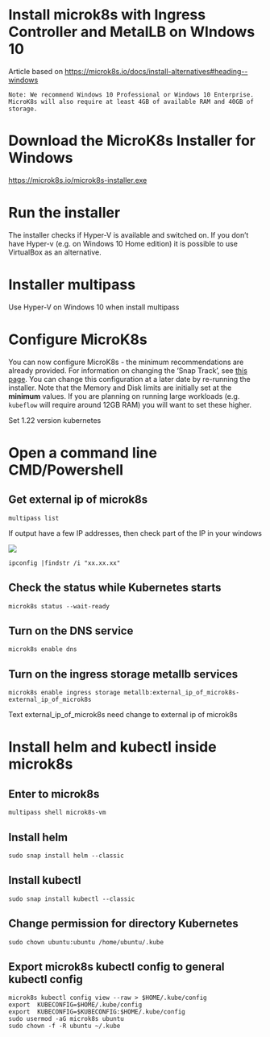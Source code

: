 # Install microk8s with Ingress Controller and MetalLB on WIndows 10

Article based on https://microk8s.io/docs/install-alternatives#heading--windows

```
Note: We recommend Windows 10 Professional or Windows 10 Enterprise. MicroK8s will also require at least 4GB of available RAM and 40GB of storage.
```

# Download the MicroK8s Installer for Windows
https://microk8s.io/microk8s-installer.exe

# **Run the installer**

The installer checks if Hyper-V is available and switched on. If you don’t have Hyper-v (e.g. on Windows 10 Home edition) it is possible to use VirtualBox as an alternative.

# Installer multipass

Use Hyper-V on Windows 10 when install multipass

# **Configure MicroK8s**

You can now configure MicroK8s - the minimum recommendations are already provided.
For information on changing the ‘Snap Track’, see [this page](https://microk8s.io/docs/setting-snap-channel).
You can change this configuration at a later date by re-running the installer. Note that the Memory and Disk limits are initially set at the **minimum** values. If you are planning on running large workloads (e.g. `kubeflow` will require around 12GB RAM) you will want to set these higher.

Set 1.22 version kubernetes

# **Open a command line CMD/Powershell**

## Get external ip of microk8s

```
multipass list
```

If output have a few IP addresses, then check part of the IP in your windows

![](https://habrastorage.org/webt/er/id/b-/eridb-fs5dnqtziawz1afjkgosq.png)

```
ipconfig |findstr /i "xx.xx.xx"
```



## **Check the status while Kubernetes starts**

```
microk8s status --wait-ready
```

## **Turn on the DNS service** 

```
microk8s enable dns
```

## **Turn on the ingress storage metallb services** 

```
microk8s enable ingress storage metallb:external_ip_of_microk8s-external_ip_of_microk8s
```

Text external_ip_of_microk8s need change to external ip of microk8s

# Install helm and kubectl inside microk8s

## Enter to microk8s

```
multipass shell microk8s-vm
```

## Install helm

```
sudo snap install helm --classic
```

## Install kubectl

```
sudo snap install kubectl --classic
```

## Change permission for directory Kubernetes

```
sudo chown ubuntu:ubuntu /home/ubuntu/.kube
```

## Export microk8s kubectl config to general kubectl config

```
microk8s kubectl config view --raw > $HOME/.kube/config
export  KUBECONFIG=$HOME/.kube/config
export  KUBECONFIG=$KUBECONFIG:$HOME/.kube/config
sudo usermod -aG microk8s ubuntu
sudo chown -f -R ubuntu ~/.kube
```

